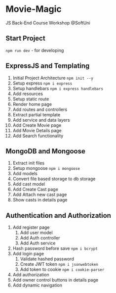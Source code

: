 # Movie-Magic
JS Back-End Course Workshop @SoftUni

## Start Project
`npm run dev` - for developing

## ExpressJS and Templating
1. Initial Project Architecture `npm init --y`
2. Setup express `npm i express`
3. Setup handlebars `npm i express handlebars`
4. Add resources
5. Setup static route
6. Render home page
7. Add routes and controllers
8. Extract partial template
9. Add service and data layers
10. Add Create Movie page
11. Add Movie Details page
12. Add Search functionality

## MongoDB and Mongoose
1. Extract init files
2. Setup mongoose `npm i mongoose`
3. Add models
4. Convert file based storage to db storage
5. Add cast model
6. Add Create Cast page
7. Add Attach new cast page
8. Show casts in details page

## Authentication and Authorization
1. Add register page
   1. Add user model
   2. Add Auth controller
   3. Add Auth service
2. Hash password before save `npm i bcrypt`
3. Add login page
   1. Validate hashed password
   2. Create JWT token `npm i jsonwebtoken`
   3. Add token to cookie `npm i cookie-parser`
4. Add authorization
5. Add owner control buttons in details page
6. Add dynamic navigation
